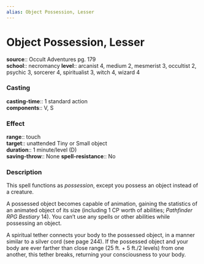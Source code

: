 ```yaml
---
alias: Object Possession, Lesser
---
```


# Object Possession, Lesser 

**source**:: Occult Adventures pg. 179  
**school**:: necromancy
**level**:: arcanist 4, medium 2, mesmerist 3, occultist 2, psychic 3, sorcerer 4, spiritualist 3, witch 4, wizard 4

### Casting 

**casting-time**:: 1 standard action  
**components**:: V, S

### Effect 

**range**:: touch  
**target**:: unattended Tiny or Small object  
**duration**:: 1 minute/level (D)  
**saving-throw**:: None
**spell-resistance**:: No

### Description 

This spell functions as *possession*, except you possess an object instead of a creature.  
  
A possessed object becomes capable of animation, gaining the statistics of an animated object of its size (including 1 CP worth of abilities; *Pathfinder RPG Bestiary* 14). You can’t use any spells or other abilities while possessing an object.  
  
A spiritual tether connects your body to the possessed object, in a manner similar to a silver cord (see page 244). If the possessed object and your body are ever farther than close range (25 ft. + 5 ft./2 levels) from one another, this tether breaks, returning your consciousness to your body.

